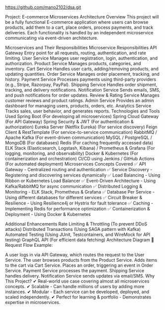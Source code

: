 https://github.com/mano2102/dsa.git


Project: E-commerce Microservices Architecture
Overview
This project will be a fully functional E-commerce application where users can browse products, add them to a cart, place orders, process payments, and track deliveries. Each functionality is handled by an independent microservice communicating via event-driven architecture.

Microservices and Their Responsibilities
Microservice	Responsibilities
API Gateway	Entry point for all requests, routing, authentication, and rate limiting.
User Service	Manages user registration, login, authentication, and authorization.
Product Service	Manages products, categories, and inventory.
Cart Service	Handles user carts, adding/removing products, and updating quantities.
Order Service	Manages order placement, tracking, and history.
Payment Service	Processes payments using third-party providers (e.g., Stripe, Razorpay, PayPal).
Shipping Service	Handles order shipment, tracking, and delivery notifications.
Notification Service	Sends emails, SMS, and push notifications for order updates.
Review & Rating Service	Manages customer reviews and product ratings.
Admin Service	Provides an admin dashboard for managing users, products, orders, etc.
Analytics Service	Tracks sales, user behavior, and generates reports.
Technologies and Tools Used
Spring Boot (For developing all microservices)
Spring Cloud Gateway (For API Gateway)
Spring Security & JWT (For authentication & authorization)
Eureka Server (Netflix Eureka) (For service discovery)
Feign Client & RestTemplate (For service-to-service communication)
RabbitMQ / Apache Kafka (For event-driven communication)
MySQL / PostgreSQL / MongoDB (For databases)
Redis (For caching frequently accessed data)
ELK Stack (Elasticsearch, Logstash, Kibana) / Prometheus & Grafana (For logging, monitoring, and observability)
Docker & Kubernetes (For containerization and orchestration)
CI/CD using Jenkins / GitHub Actions (For automated deployment)
Microservices Concepts Covered
✅ API Gateway - Centralized routing and authentication
✅ Service Discovery - Registering and discovering services dynamically
✅ Load Balancing - Using Ribbon or Kubernetes Load Balancer
✅ Event-Driven Architecture - Using Kafka/RabbitMQ for async communication
✅ Distributed Logging & Monitoring - ELK Stack, Prometheus & Grafana
✅ Database Per Service - Using different databases for different services
✅ Circuit Breaker & Resilience - Using Resilience4j or Hystrix for fault tolerance
✅ Caching - Implementing Redis for performance optimization
✅ Containerization & Deployment - Using Docker & Kubernetes

Additional Enhancements
Rate Limiting & Throttling (To prevent DDoS attacks)
Distributed Transactions (Using SAGA pattern with Kafka)
Automated Testing (Using JUnit, Testcontainers, and WireMock for API testing)
GraphQL API (For efficient data fetching)
Architecture Diagram
📌 Request Flow Example:

A user logs in via API Gateway, which routes the request to the User Service.
The user browses products from the Product Service.
Adds items to the cart via Cart Service.
Places an order, triggering an event in Order Service.
Payment Service processes the payment.
Shipping Service handles delivery.
Notification Service sends updates via email/SMS.
Why This Project?
✔ Real-world use case covering almost all microservices concepts.
✔ Scalable - Can handle millions of users by adding more instances.
✔ Modular - Each service can be developed, deployed, and scaled independently.
✔ Perfect for learning & portfolio - Demonstrates expertise in microservices.
